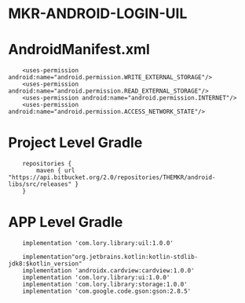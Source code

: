 # MKR-ANDROID-LOGIN-UIL

#   AndroidManifest.xml
        <uses-permission android:name="android.permission.WRITE_EXTERNAL_STORAGE"/>
        <uses-permission android:name="android.permission.READ_EXTERNAL_STORAGE"/>
        <uses-permission android:name="android.permission.INTERNET"/>
        <uses-permission android:name="android.permission.ACCESS_NETWORK_STATE"/>

#	Project Level Gradle
		repositories {
			maven { url "https://api.bitbucket.org/2.0/repositories/THEMKR/android-libs/src/releases" }
		}

#	APP Level Gradle

        implementation 'com.lory.library:uil:1.0.0'

        implementation"org.jetbrains.kotlin:kotlin-stdlib-jdk8:$kotlin_version"
        implementation 'androidx.cardview:cardview:1.0.0'
        implementation 'com.lory.library:ui:1.0.0'
        implementation 'com.lory.library:storage:1.0.0'
        implementation 'com.google.code.gson:gson:2.8.5'